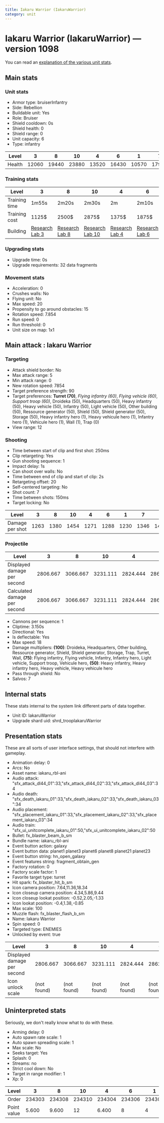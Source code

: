 ```yaml
---
title: Iakaru Warrior (IakaruWarrior)
category: unit
---
```


# Iakaru Warrior (IakaruWarrior) — version 1098

You can read an [explanation  of the various unit stats](unitexplained.md).

## Main stats

### Unit stats

  * Armor type: bruiserInfantry
  * Side: Rebellion
  * Buildable unit: Yes
  * Role: Bruiser
  * Shield cooldown: 0s
  * Shield health: 0
  * Shield range: 0
  * Unit capacity: 6
  * Type: infantry

|Level |3    |8    |10   |4    |6    |1    |7    |9    |5    |2    |
|------|-----|-----|-----|-----|-----|-----|-----|-----|-----|-----|
|Health|12060|19440|23880|13520|16430|10570|17950|20930|14970|12310|


### Training stats

|Level        |3                                     |8                                     |10                                     |4                                     |6                                     |1                               |7                                     |9                                     |5                                     |2                                     |
|-------------|--------------------------------------|--------------------------------------|---------------------------------------|--------------------------------------|--------------------------------------|--------------------------------|--------------------------------------|--------------------------------------|--------------------------------------|--------------------------------------|
|Training time|1m55s                                 |2m20s                                 |2m30s                                  |2m                                    |2m10s                                 |1m45s                           |2m15s                                 |2m25s                                 |2m5s                                  |1m50s                                 |
|Training cost|1125$                                 |2500$                                 |2875$                                  |1375$                                 |1875$                                 |625$                            |2125$                                 |2625$                                 |1625$                                 |875$                                  |
|Building     |[Research Lab 3](rebelOffenseLab.html)|[Research Lab 8](rebelOffenseLab.html)|[Research Lab 10](rebelOffenseLab.html)|[Research Lab 4](rebelOffenseLab.html)|[Research Lab 6](rebelOffenseLab.html)|[Barracks 2](rebelBarracks.html)|[Research Lab 7](rebelOffenseLab.html)|[Research Lab 9](rebelOffenseLab.html)|[Research Lab 5](rebelOffenseLab.html)|[Research Lab 2](rebelOffenseLab.html)|


### Upgrading stats

  * Upgrade time: 0s
  * Upgrade requirements: 32 data fragments

### Movement stats

  * Acceleration: 0
  * Crushes walls: No
  * Flying unit: No
  * Max speed: 20
  * Propensity to go around obstacles: 15
  * Rotation speed: 7.854
  * Run speed: 0
  * Run threshold: 0
  * Unit size on map: 1x1

## Main attack : Iakaru Warrior

### Targeting

  * Attack shield border: No
  * Max attack range: 5
  * Min attack range: 0
  * New rotation speed: 7854
  * Target preference strength: 90
  * Target preferences: **Turret (70)**, _Flying infantry (60)_, _Flying vehicle (60)_, _Support troop (60)_, Droideka (50), Headquarters (50), Heavy infantry (50), Heavy vehicle (50), Infantry (50), Light vehicle (50), Other building (50), Ressource generator (50), Shield (50), Shield generator (50), Storage (50), Heavy infantry hero (1), Heavy vehicule hero (1), Infantry hero (1), Vehicule hero (1), Wall (1), Trap (0)
  * View range: 12

### Shooting

  * Time between start of clip and first shot: 250ms
  * Clip retargeting: Yes
  * Gun shooting sequence: 1
  * Impact delay: 1s
  * Can shoot over walls: No
  * Time between end of clip and start of clip: 2s
  * Retargeting offset: 20
  * Self-centered targeting: No
  * Shot count: 7
  * Time between shots: 150ms
  * Target locking: No

|Level          |3   |8   |10  |4   |6   |1   |7   |9   |5   |2   |
|---------------|----|----|----|----|----|----|----|----|----|----|
|Damage per shot|1263|1380|1454|1271|1288|1230|1346|1413|1280|1235|


### Projectile

|Level                       |3       |8       |10      |4       |6       |1       |7       |9   |5       |2       |
|----------------------------|--------|--------|--------|--------|--------|--------|--------|----|--------|--------|
|Displayed damage per second |2806.667|3066.667|3231.111|2824.444|2862.222|2733.333|2991.111|3140|2844.444|2744.444|
|Calculated damage per second|2806.667|3066.667|3231.111|2824.444|2862.222|2733.333|2991.111|3140|2844.444|2744.444|


  * Cannons per sequence: 1
  * Cliptime: 3.150s
  * Directional: Yes
  * Is deflectable: Yes
  * Max speed: 18
  * Damage multipliers: **(100)**: Droideka, Headquarters, Other building, Ressource generator, Shield, Shield generator, Storage, Trap, Turret, Wall, **(75)**: Flying infantry, Flying vehicle, Infantry, Infantry hero, Light vehicle, Support troop, Vehicule hero, **(50)**: Heavy infantry, Heavy infantry hero, Heavy vehicle, Heavy vehicule hero
  * Pass through shield: No
  * Salvos: 7

## Internal stats

These stats internal to the system link different parts of data together.

  * Unit ID: IakaruWarrior
  * Upgrade shard uid: shrd_troopIakaruWarrior

## Presentation stats

These are all sorts of user interface settings, that should not interfere with gameplay.

  * Animation delay: 0
  * Arcs: No
  * Asset name: iakaru_rbl-ani
  * Audio attack: "sfx_attack_dl44_01":33,"sfx_attack_dl44_02":33,"sfx_attack_dl44_03":34
  * Audio death: "sfx_death_iakaru_01":33,"sfx_death_iakaru_02":33,"sfx_death_iakaru_03":34
  * Audio placement: "sfx_placement_iakaru_01":33,"sfx_placement_iakaru_02":33,"sfx_placement_iakaru_03":34
  * Audio train: "sfx_ui_unitcomplete_iakaru_01":50,"sfx_ui_unitcomplete_iakaru_02":50
  * Bullet: fx_blaster_beam_b_sm
  * Bundle name: iakaru_rbl-ani
  * Event button action: galaxy
  * Event button data: planet1 planet3 planet6 planet8 planet21 planet23
  * Event button string: hn_open_galaxy
  * Event features string: fragment_obtain_gen
  * Factory rotation: 0
  * Factory scale factor: 1
  * Favorite target type: turret
  * Hit spark: fx_blaster_hit_b_sm
  * Icon camera position: 7.64,11.36,18.34
  * Icon closeup camera position: 4.34,5.86,9.44
  * Icon closeup lookat position: -0.52,2.05,-1.33
  * Icon lookat position: -0.4,1.38,-0.85
  * Max scale: 100
  * Muzzle flash: fx_blaster_flash_b_sm
  * Name: Iakaru Warrior
  * Spin speed: 0
  * Targeted type: ENEMIES
  * Unlocked by event: true

|Level                      |3          |8          |10         |4          |6          |1          |7          |9          |5          |2          |
|---------------------------|-----------|-----------|-----------|-----------|-----------|-----------|-----------|-----------|-----------|-----------|
|Displayed damage per second|2806.667   |3066.667   |3231.111   |2824.444   |2862.222   |2733.333   |2991.111   |3140       |2844.444   |2744.444   |
|Icon unlock scale          |(not found)|(not found)|(not found)|(not found)|(not found)|1.2,1.2,1.2|(not found)|(not found)|(not found)|(not found)|


## Uninterpreted stats

Seriously, we don't really know what to do with these.

  * Arming delay: 0
  * Auto spawn rate scale: 1
  * Auto spawn spreading scale: 1
  * Max scale: No
  * Seeks target: Yes
  * Splash: 0
  * Streams: no
  * Strict cool down: No
  * Target in range modifier: 1
  * Xp: 0

|Level      |3     |8     |10    |4     |6     |1     |7     |9     |5     |2     |
|-----------|------|------|------|------|------|------|------|------|------|------|
|Order      |234303|234308|234310|234304|234306|234301|234307|234309|234305|234302|
|Point value|5.600 |9.600 |12    |6.400 |8     |4     |8.800 |10.400|7.200 |4.800 |


